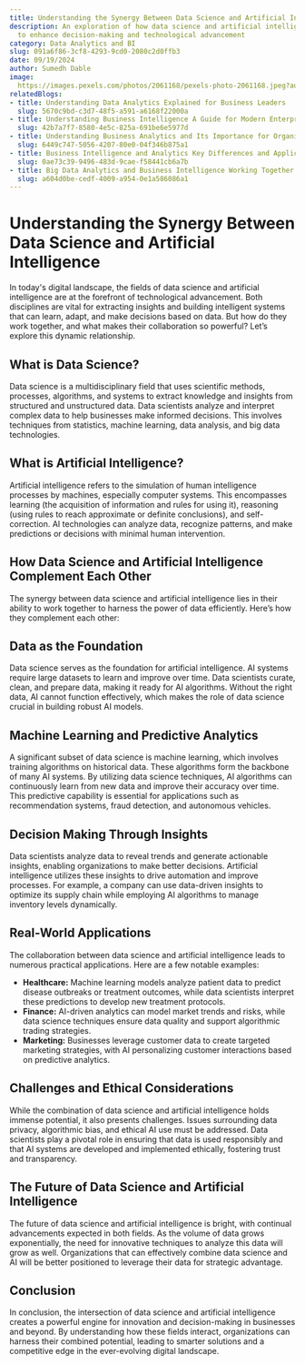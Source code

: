 ```yaml
---
title: Understanding the Synergy Between Data Science and Artificial Intelligence
description: An exploration of how data science and artificial intelligence work together
  to enhance decision-making and technological advancement
category: Data Analytics and BI
slug: 091a6f86-3cf8-4293-9cd0-2080c2d0ffb3
date: 09/19/2024
author: Sumedh Dable
image: 
  https://images.pexels.com/photos/2061168/pexels-photo-2061168.jpeg?auto=compress&cs=tinysrgb&w=600
relatedBlogs:
- title: Understanding Data Analytics Explained for Business Leaders
  slug: 5670c9bd-c3d7-48f5-a591-a6168f22000a
- title: Understanding Business Intelligence A Guide for Modern Enterprises
  slug: 42b7a7f7-8580-4e5c-825a-691be6e5977d
- title: Understanding Business Analytics and Its Importance for Organizations
  slug: 6449c747-5056-4207-80e0-04f346b875a1
- title: Business Intelligence and Analytics Key Differences and Applications
  slug: 0ae73c39-9496-483d-9cae-f58441cb6a7b
- title: Big Data Analytics and Business Intelligence Working Together for Success
  slug: a604d0be-cedf-4009-a954-0e1a586086a1
---
```


# Understanding the Synergy Between Data Science and Artificial Intelligence

In today's digital landscape, the fields of data science and artificial intelligence are at the forefront of technological advancement. Both disciplines are vital for extracting insights and building intelligent systems that can learn, adapt, and make decisions based on data. But how do they work together, and what makes their collaboration so powerful? Let’s explore this dynamic relationship.

## What is Data Science?

Data science is a multidisciplinary field that uses scientific methods, processes, algorithms, and systems to extract knowledge and insights from structured and unstructured data. Data scientists analyze and interpret complex data to help businesses make informed decisions. This involves techniques from statistics, machine learning, data analysis, and big data technologies.

## What is Artificial Intelligence?

Artificial intelligence refers to the simulation of human intelligence processes by machines, especially computer systems. This encompasses learning (the acquisition of information and rules for using it), reasoning (using rules to reach approximate or definite conclusions), and self-correction. AI technologies can analyze data, recognize patterns, and make predictions or decisions with minimal human intervention.

## How Data Science and Artificial Intelligence Complement Each Other

The synergy between data science and artificial intelligence lies in their ability to work together to harness the power of data efficiently. Here’s how they complement each other:

## Data as the Foundation

Data science serves as the foundation for artificial intelligence. AI systems require large datasets to learn and improve over time. Data scientists curate, clean, and prepare data, making it ready for AI algorithms. Without the right data, AI cannot function effectively, which makes the role of data science crucial in building robust AI models.

## Machine Learning and Predictive Analytics

A significant subset of data science is machine learning, which involves training algorithms on historical data. These algorithms form the backbone of many AI systems. By utilizing data science techniques, AI algorithms can continuously learn from new data and improve their accuracy over time. This predictive capability is essential for applications such as recommendation systems, fraud detection, and autonomous vehicles.

## Decision Making Through Insights

Data scientists analyze data to reveal trends and generate actionable insights, enabling organizations to make better decisions. Artificial intelligence utilizes these insights to drive automation and improve processes. For example, a company can use data-driven insights to optimize its supply chain while employing AI algorithms to manage inventory levels dynamically.

## Real-World Applications

The collaboration between data science and artificial intelligence leads to numerous practical applications. Here are a few notable examples:

- **Healthcare:** Machine learning models analyze patient data to predict disease outbreaks or treatment outcomes, while data scientists interpret these predictions to develop new treatment protocols.
- **Finance:** AI-driven analytics can model market trends and risks, while data science techniques ensure data quality and support algorithmic trading strategies.
- **Marketing:** Businesses leverage customer data to create targeted marketing strategies, with AI personalizing customer interactions based on predictive analytics.

## Challenges and Ethical Considerations

While the combination of data science and artificial intelligence holds immense potential, it also presents challenges. Issues surrounding data privacy, algorithmic bias, and ethical AI use must be addressed. Data scientists play a pivotal role in ensuring that data is used responsibly and that AI systems are developed and implemented ethically, fostering trust and transparency.

## The Future of Data Science and Artificial Intelligence

The future of data science and artificial intelligence is bright, with continual advancements expected in both fields. As the volume of data grows exponentially, the need for innovative techniques to analyze this data will grow as well. Organizations that can effectively combine data science and AI will be better positioned to leverage their data for strategic advantage.

## Conclusion

In conclusion, the intersection of data science and artificial intelligence creates a powerful engine for innovation and decision-making in businesses and beyond. By understanding how these fields interact, organizations can harness their combined potential, leading to smarter solutions and a competitive edge in the ever-evolving digital landscape.